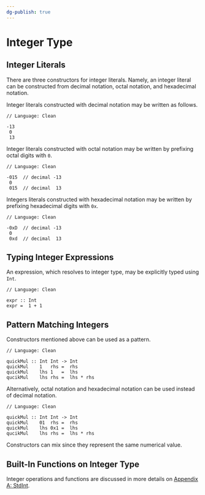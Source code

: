 ```yaml
---
dg-publish: true
---
```


# Integer Type

## Integer Literals

There are three constructors for integer literals. 
Namely, an integer literal can be constructed from decimal notation, octal notation, and hexadecimal notation.

Integer literals constructed with decimal notation may be written as follows.

```Clean
// Language: Clean

-13
 0
 13
```

Integer literals constructed with octal notation may be written by prefixing octal digits with `0`.

```Clean
// Language: Clean

-015  // decimal -13
 0
 015  // decimal  13
```

Integers literals constructed with hexadecimal notation may be written by prefixing hexadecimal digits with `0x`.

```Clean
// Language: Clean

-0xD  // decimal -13
 0
 0xd  // decimal  13
```

## Typing Integer Expressions

An expression, which resolves to integer type, may be explicitly typed using `Int`.

```Clean
// Language: Clean

expr :: Int
expr =  1 + 1
```

## Pattern Matching Integers

Constructors mentioned above can be used as a pattern.

```Clean
// Language: Clean

quickMul :: Int Int -> Int
quickMul    1   rhs =  rhs
quickMul    lhs 1   =  lhs
qucikMul    lhs rhs =  lhs * rhs
```

Alternatively, octal notation and hexadecimal notation can be used instead of decimal notation.

```Clean
// Language: Clean

quickMul :: Int Int -> Int
quickMul    01  rhs =  rhs
quickMul    lhs 0x1 =  lhs
qucikMul    lhs rhs =  lhs * rhs
```

Constructors can mix since they represent the same numerical value.

## Built-In Functions on Integer Type

Integer operations and functions are discussed in more details on [Appendix A: StdInt](appendix-a/stdint).